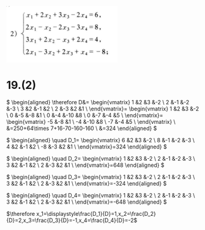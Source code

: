 ![](./images/2020-11-16-09-29-13.png)

# 19.(2)

$
\begin{aligned}
\therefore
D&=
\begin{vmatrix}
1 &2 &3 &-2 \\
2 &-1 &-2 &-3 \\
3 &2 &-1 &2 \\
2 &-3 &2 &1 \\
\end{vmatrix}=
\begin{vmatrix}
1 &2 &3 &-2 \\
0 &-5 &-8 &1 \\
0 &-4 &-10 &8 \\
0 &-7 &-4 &5 \\
\end{vmatrix}=
\begin{vmatrix}
-5 &-8 &1 \\
-4 &-10 &8 \\
-7 &-4 &5 \\
\end{vmatrix}
\\
&=250+64\times 7+16-70-160-160  \\
&=324
\end{aligned}
$

$
\begin{aligned}
\quad
D_1=
\begin{vmatrix}
6 &2 &3 &-2 \\
8 &-1 &-2 &-3 \\
4 &2 &-1 &2 \\
-8 &-3 &2 &1 \\
\end{vmatrix}=324
\end{aligned}
$

$
\begin{aligned}
\quad
D_2=
\begin{vmatrix}
1 &2 &3 &-2 \\
2 &-1 &-2 &-3 \\
3 &2 &-1 &2 \\
2 &-3 &2 &1 \\
\end{vmatrix}=648
\end{aligned}
$

$
\begin{aligned}
\quad
D_3=
\begin{vmatrix}
1 &2 &3 &-2 \\
2 &-1 &-2 &-3 \\
3 &2 &-1 &2 \\
2 &-3 &2 &1 \\
\end{vmatrix}=-324
\end{aligned}
$

$
\begin{aligned}
\quad
D_4=
\begin{vmatrix}
1 &2 &3 &-2 \\
2 &-1 &-2 &-3 \\
3 &2 &-1 &2 \\
2 &-3 &2 &1 \\
\end{vmatrix}=-648
\end{aligned}
$

$\therefore x_1=\displaystyle\frac{D_1}{D}=1,x_2=\frac{D_2}{D}=2,x_3=\frac{D_3}{D}=-1,x_4=\frac{D_4}{D}=-2$
